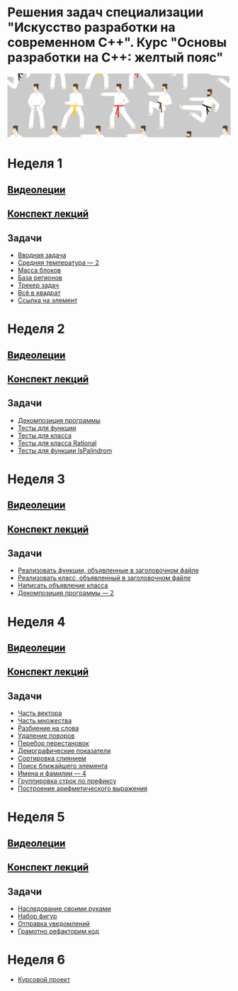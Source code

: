 # Решения задач специализации "Искусство разработки на современном С++". Курс "Основы разработки на С++: желтый пояс"
![belt.jpg](https://github.com/BilyalovE/Belt/blob/main/Week%201/belt.jpg)


# Неделя 1
## <a href="https://disk.yandex.ru/d/rvGKbI1Iycv-fg" style="color: black">Видеолеции</a>
## <a href="https://github.com/BilyalovE/Yellow-belt/blob/main/Week%201/Lectures/" style="color: black">Конспект лекций</a>
## Задачи

* [Вводная задача](https://github.com/BilyalovE/Yellow-belt/blob/main/Week%201/Tasks/Task%20(1).md) 
* [Средняя температура — 2](https://github.com/BilyalovE/Yellow-belt/blob/main/Week%201/Tasks/Task%20(2).md)  
* [Масса блоков](https://github.com/BilyalovE/Yellow-belt/blob/main/Week%201/Tasks/Task%20(3).md)
* [База регионов](https://github.com/BilyalovE/Yellow-belt/blob/main/Week%201/Tasks/Task%20(4).md)
* [Трекер задач](https://github.com/BilyalovE/Yellow-belt/blob/main/Week%201/Tasks/Task%20(5).md)
* [Всё в квадрат](https://github.com/BilyalovE/Yellow-belt/blob/main/Week%201/Tasks/Task%20(6).md)
* [Ссылка на элемент](https://github.com/BilyalovE/Yellow-belt/blob/main/Week%201/Tasks/Task%20(7).md)

# Неделя 2
## <a href="https://disk.yandex.ru/d/5GzRIrluFr6jzA" style="color: black">Видеолеции</a>
## <a href="https://github.com/BilyalovE/Yellow-belt/tree/main/Week%202/Lectures" style="color: black">Конспект лекций</a>
## Задачи

* [Декомпозиция программы](https://github.com/BilyalovE/Yellow-belt/blob/main/Week%202/Tasks/Task%20(1).md) 
* [Тесты для функции](https://github.com/BilyalovE/Yellow-belt/blob/main/Week%202/Tasks/Task%20(2).md)  
* [Тесты для класса](https://github.com/BilyalovE/Yellow-belt/blob/main/Week%202/Tasks/Task%20(3).md)
* [Тесты для класса Rational](https://github.com/BilyalovE/Yellow-belt/blob/main/Week%202/Tasks/Task%20(4).md)
* [Тесты для функции IsPalindrom](https://github.com/BilyalovE/Yellow-belt/blob/main/Week%202/Tasks/Task%20(5).md)

# Неделя 3
## <a href="https://disk.yandex.ru/d/ATo3KwFifX3TMw" style="color: black">Видеолеции</a>
## <a href="https://github.com/BilyalovE/Belt/blob/main/Week%203/Lectures/week3.pdf" style="color: black">Конспект лекций</a>
## Задачи

* [Реализовать функции, объявленные в заголовочном файле](https://github.com/BilyalovE/Belt/blob/main/Week%203/Tasks/Task%201/Task%20(1).md) 
* [Реализовать класс, объявленный в заголовочном файле](https://github.com/BilyalovE/Belt/blob/main/Week%203/Tasks/Task%202/Task%202.md)  
* [Написать объявление класса](https://github.com/BilyalovE/Belt/blob/main/Week%203/Tasks/Task%203/Task%203.md)
* [Декомпозиция программы — 2](https://github.com/BilyalovE/Belt/blob/main/Week%203/Tasks/Task%204/Task%204.md)

# Неделя 4     
## <a href="https://disk.yandex.ru/d/2u60LLiNoeLIpA" style="color: black">Видеолеции</a>
## <a href="https://github.com/BilyalovE/Belt/blob/main/Week%203/Lectures/week4.pdf" style="color: black">Конспект лекций</a>
## Задачи

* [Часть вектора](https://github.com/BilyalovE/Yellow-Belt/blob/main/Week%204/Tasks/Task%201.md) 
* [Часть множества](https://github.com/BilyalovE/Yellow-Belt/blob/main/Week%204/Tasks/Task%202.md)  
* [Разбиение на слова](https://github.com/BilyalovE/Yellow-Belt/blob/main/Week%204/Tasks/Task%203.md)
* [Удаление поворов](https://github.com/BilyalovE/Yellow-Belt/blob/main/Week%204/Tasks/Task%204.md)
* [Перебор перестановок](https://github.com/BilyalovE/Yellow-Belt/blob/main/Week%204/Tasks/Task%205.md)
* [Демографические показатели](https://github.com/BilyalovE/Yellow-Belt/blob/main/Week%204/Tasks/Task%206.md)
* [Сортировка слиянием](https://github.com/BilyalovE/Yellow-Belt/blob/main/Week%204/Tasks/Task%207.md)
* [Поиск ближайшего элемента](https://github.com/BilyalovE/Yellow-Belt/blob/main/Week%204/Tasks/Task%208.md)
* [Имена и фамилии — 4](https://github.com/BilyalovE/Yellow-Belt/blob/main/Week%204/Tasks/Task%209.md)
* [Группировка строк по префиксу](https://github.com/BilyalovE/Yellow-Belt/blob/main/Week%204/Tasks/Task%2010.md)
* [Построение арифметического выражения](https://github.com/BilyalovE/Yellow-Belt/blob/main/Week%204/Tasks/Task%2011.md)


# Неделя 5    
## <a href="https://disk.yandex.ru/d/2u60LLiNoeLIpA" style="color: black">Видеолеции</a>
## <a href="https://github.com/BilyalovE/Belt/blob/main/Week%203/Lectures/week5.pdf" style="color: black">Конспект лекций</a>
## Задачи

* [Наследование своими руками](https://github.com/BilyalovE/Yellow-Belt/blob/main/Week%205/Tasks/Task%201.md) 
* [Набор фигур](https://github.com/BilyalovE/Yellow-Belt/blob/main/Week%205/Tasks/Task%202.md)  
* [Отправка уведомлений](https://github.com/BilyalovE/Yellow-Belt/blob/main/Week%205/Tasks/Task%203.md)
* [Грамотно рефакторим код](https://github.com/BilyalovE/Yellow-Belt/blob/main/Week%205/Tasks/Task%204.md)


# Неделя 6
* [Курсовой проект](https://github.com/BilyalovE/Yellow-Belt/blob/main/Week%205/Tasks/Task%201.md) 

